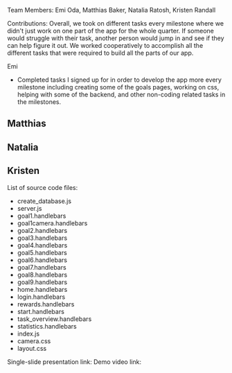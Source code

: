 Team Members: Emi Oda, Matthias Baker, Natalia Ratosh, Kristen Randall

Contributions: 
Overall, we took on different tasks every milestone where we didn't just work on one part of the app for the whole quarter. If someone would struggle with their task, another person would jump in and see if they can help figure it out. We worked cooperatively to accomplish all the different tasks that were required to build all the parts of our app.

Emi
- Completed tasks I signed up for in order to develop the app more every milestone including creating some of the goals pages, working on css, helping with some of the backend, and other non-coding related tasks in the milestones. 

Matthias
- 

Natalia
- 

Kristen
-

List of source code files:
- create_database.js
- server.js
- goal1.handlebars
- goal1camera.handlebars
- goal2.handlebars
- goal3.handlebars
- goal4.handlebars
- goal5.handlebars
- goal6.handlebars
- goal7.handlebars
- goal8.handlebars
- goal9.handlebars
- home.handlebars
- login.handlebars
- rewards.handlebars
- start.handlebars
- task_overview.handlebars
- statistics.handlebars
- index.js
- camera.css
- layout.css

Single-slide presentation link: 
Demo video link:
